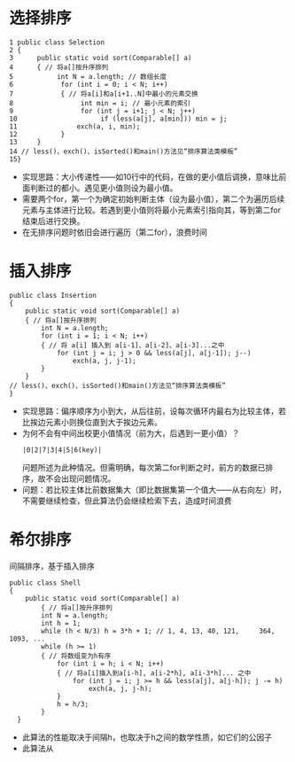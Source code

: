 # 选择排序
```
1 public class Selection 
2 { 
3      public static void sort(Comparable[] a) 
4      { // 将a[]按升序排列
5           int N = a.length; // 数组长度
6            for (int i = 0; i < N; i++) 
7            { // 将a[i]和a[i+1..N]中最小的元素交换
8                 int min = i; // 最小元素的索引
9                 for (int j = i+1; j < N; j++) 
10                     if (less(a[j], a[min])) min = j; 
11               exch(a, i, min); 
12           } 
13     } 
14 // less()、exch()、isSorted()和main()方法见“排序算法类模板”
15}
```
- 实现思路：大小传递性——如10行中的代码，在做的更小值后调换，意味比前面判断过的都小。遇见更小值则设为最小值。
- 需要两个for，第一个为确定初始判断主体（设为最小值），第二个为遍历后续元素与主体进行比较。若遇到更小值则将最小元素索引指向其，等到第二for结束后进行交换。
- 在无排序问题时依旧会进行遍历（第二for），浪费时间

# 插入排序
```
public class Insertion 
{ 
    public static void sort(Comparable[] a) 
    { // 将a[]按升序排列
        int N = a.length; 
        for (int i = 1; i < N; i++) 
        { // 将 a[i] 插入到 a[i-1]、a[i-2]、a[i-3]...之中
            for (int j = i; j > 0 && less(a[j], a[j-1]); j--)
                exch(a, j, j-1); 
        } 
    } 
// less()、exch()、isSorted()和main()方法见“排序算法类模板”
}
```
- 实现思路：偏序顺序为小到大，从后往前，设每次循环内最右为比较主体，若比挨边元素小则换位直到大于挨边元素。
- 为何不会有中间出校更小值情况（前为大，后遇到一更小值）？
  ```
  |0|2|7|3|4|5|6(key)|
  ```
  问题所述为此种情况。但需明确，每次第二for判断之时，前方的数据已排序，故不会出现问题情况。
- 问题：若比较主体比前数据集大（即比数据集第一个值大——从右向左）时，不需要继续检查，但此算法仍会继续检索下去，造成时间浪费

# 希尔排序
间隔排序，基于插入排序
```
public class Shell 
{ 
    public static void sort(Comparable[] a) 
        { // 将a[]按升序排列
        int N = a.length; 
        int h = 1; 
        while (h < N/3) h = 3*h + 1; // 1, 4, 13, 40, 121,     364, 1093, ... 
        while (h >= 1) 
        { // 将数组变为h有序
            for (int i = h; i < N; i++) 
            { // 将a[i]插入到a[i-h], a[i-2*h], a[i-3*h]... 之中
                for (int j = i; j >= h && less(a[j], a[j-h]); j -= h) 
                    exch(a, j, j-h); 
            } 
            h = h/3; 
        } 
  }
```
- 此算法的性能取决于间隔h，也取决于h之间的数学性质，如它们的公因子
- 此算法从